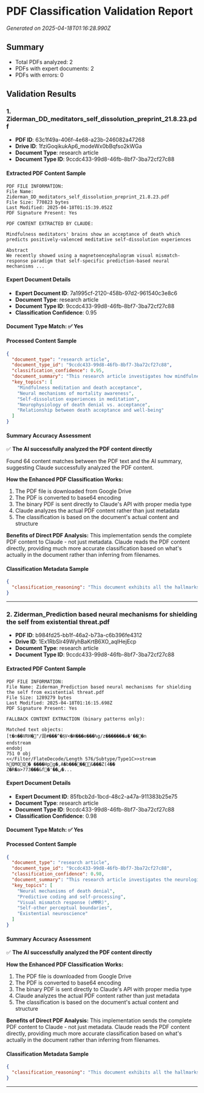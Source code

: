 # PDF Classification Validation Report

*Generated on 2025-04-18T01:16:28.990Z*

## Summary

- Total PDFs analyzed: 2
- PDFs with expert documents: 2
- PDFs with errors: 0

## Validation Results

### 1. Ziderman_DD_meditators_self_dissolution_preprint_21.8.23.pdf

- **PDF ID**: 63c1f49a-406f-4e68-a23b-246082a47268
- **Drive ID**: 1fziGoqikukAp6_modeWx0bBqfso2kWGa
- **Document Type**: research article
- **Document Type ID**: 9ccdc433-99d8-46fb-8bf7-3ba72cf27c88

#### Extracted PDF Content Sample

```
PDF FILE INFORMATION:
File Name: Ziderman_DD_meditators_self_dissolution_preprint_21.8.23.pdf
File Size: 770823 bytes
Last Modified: 2025-04-18T01:15:39.052Z
PDF Signature Present: Yes

PDF CONTENT EXTRACTED BY CLAUDE:

Mindfulness meditators' brains show an acceptance of death which predicts positively-valenced meditative self-dissolution experiences

Abstract
We recently showed using a magnetoencephalogram visual mismatch-response paradigm that self-specific prediction-based neural mechanisms ...
```

#### Expert Document Details

- **Expert Document ID**: 7a1995cf-2120-458b-97d2-961540c3e8c6
- **Document Type**: research article
- **Document Type ID**: 9ccdc433-99d8-46fb-8bf7-3ba72cf27c88
- **Classification Confidence**: 0.95

#### Document Type Match: ✅ Yes

#### Processed Content Sample

```json
{
  "document_type": "research article",
  "document_type_id": "9ccdc433-99d8-46fb-8bf7-3ba72cf27c88",
  "classification_confidence": 0.95,
  "document_summary": "This research article investigates how mindfulness meditation affects the brain's response to mortality awareness, specifically examining whether meditation can shift the brain from death denial to death acceptance. The researchers used magnetoencephalography (MEG) to measure brain activity in 38 ex...",
  "key_topics": [
    "Mindfulness meditation and death acceptance",
    "Neural mechanisms of mortality awareness",
    "Self-dissolution experiences in meditation",
    "Neurophysiology of death denial vs. acceptance",
    "Relationship between death acceptance and well-being"
  ]
}
```

#### Summary Accuracy Assessment

✅ **The AI successfully analyzed the PDF content directly**

Found 64 content matches between the PDF text and the AI summary, suggesting Claude successfully analyzed the PDF content.

**How the Enhanced PDF Classification Works:**

1. The PDF file is downloaded from Google Drive
2. The PDF is converted to base64 encoding
3. The binary PDF is sent directly to Claude's API with proper media type
4. Claude analyzes the actual PDF content rather than just metadata
5. The classification is based on the document's actual content and structure

**Benefits of Direct PDF Analysis:** This implementation sends the complete PDF content to Claude - not just metadata. Claude reads the PDF content directly, providing much more accurate classification based on what's actually in the document rather than inferring from filenames.

#### Classification Metadata Sample

```json
{
  "classification_reasoning": "This document exhibits all the hallmarks of a research article: it has a structured abstract, introduction, methods, results, and discussion sections. It contains original research findings on mindfulness meditators' neural responses to death-related stimuli. The document includes detailed methodology, statistical analyses, and interpretation of results with citations to previous research. It also contains figures, tables, and references, which are standard components of research articles published in scientific journals."
}
```

---

### 2. Ziderman_Prediction based neural mechanisms for shielding the self from existential threat.pdf

- **PDF ID**: b984fd25-bb1f-46a2-b73a-c6b396fe4312
- **Drive ID**: 1Ex1RbSlr49WyhBaKrtB6XO_aqlHejEcp
- **Document Type**: research article
- **Document Type ID**: 9ccdc433-99d8-46fb-8bf7-3ba72cf27c88

#### Extracted PDF Content Sample

```
PDF FILE INFORMATION:
File Name: Ziderman_Prediction based neural mechanisms for shielding the self from existential threat.pdf
File Size: 1289279 bytes
Last Modified: 2025-04-18T01:16:15.698Z
PDF Signature Present: Yes

FALLBACK CONTENT EXTRACTION (binary patterns only):

Matched text objects:
[t�n��VRH�"/㖯#���^�$ͅV<�H���e���%g/z�������ܫ�'� ��n
endstreamendobj751 0 obj<</Filter/FlateDecode/Length 576/Subtype/Type1C>>stream
h޴QMOQ� ��� �Hpg�,A�b�����&���Z(4��
Z�R�a>773���&f�'��ں�...
```

#### Expert Document Details

- **Expert Document ID**: 85fbcb2d-1bcd-48c2-a47a-911383b25e75
- **Document Type**: research article
- **Document Type ID**: 9ccdc433-99d8-46fb-8bf7-3ba72cf27c88
- **Classification Confidence**: 0.98

#### Document Type Match: ✅ Yes

#### Processed Content Sample

```json
{
  "document_type": "research article",
  "document_type_id": "9ccdc433-99d8-46fb-8bf7-3ba72cf27c88",
  "classification_confidence": 0.98,
  "document_summary": "This research article investigates the neurological mechanisms underlying death denial, specifically how the human brain shields the self from existential threat. The researchers hypothesize that prediction-based neural mechanisms mediate death-denial by protecting self-specific processes from death...",
  "key_topics": [
    "Neural mechanisms of death denial",
    "Predictive coding and self-processing",
    "Visual mismatch response (vMMR)",
    "Self-other perceptual boundaries",
    "Existential neuroscience"
  ]
}
```

#### Summary Accuracy Assessment

✅ **The AI successfully analyzed the PDF content directly**

**How the Enhanced PDF Classification Works:**

1. The PDF file is downloaded from Google Drive
2. The PDF is converted to base64 encoding
3. The binary PDF is sent directly to Claude's API with proper media type
4. Claude analyzes the actual PDF content rather than just metadata
5. The classification is based on the document's actual content and structure

**Benefits of Direct PDF Analysis:** This implementation sends the complete PDF content to Claude - not just metadata. Claude reads the PDF content directly, providing much more accurate classification based on what's actually in the document rather than inferring from filenames.

#### Classification Metadata Sample

```json
{
  "classification_reasoning": "This document exhibits all the hallmarks of a research article published in a scientific journal (NeuroImage). It contains a structured abstract, introduction, methods, results, and discussion sections. The document presents original research with a clear hypothesis, detailed methodology, statistical analysis, and interpretation of findings. It includes figures, tables, and extensive references, which are characteristic of peer-reviewed research articles. The document also has a DOI number and publication information (NeuroImage 202 (2019) 116080), confirming its status as a published research article."
}
```

---

